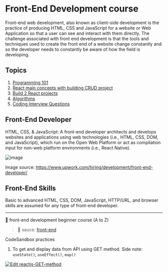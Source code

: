# Front-End Development course

Front-end web development, also known as client-side development is the practice of producing HTML, CSS and JavaScript for a website or Web Application so that a user can see and interact with them directly. The challenge associated with front end development is that the tools and techniques used to create the front end of a website change constantly and so the developer needs to constantly be aware of how the field is developing.


## Topics

1. [Programming 101](https://github.com/amirahnasihah/frontend-development/tree/main/01-web-programming-basics)
2. [React main concepts with building CRUD project](https://github.com/amirahnasihah/frontend-development/tree/main/02-frontend-with-react)
3. [Build 2 React projects](https://github.com/amirahnasihah/frontend-development/tree/main/03-react-development-practicum)
4. [Algorithms](https://github.com/amirahnasihah/frontend-development/tree/main/04-intro-to-algorithms)
5. [Coding Interview Questions](https://github.com/amirahnasihah/frontend-development/tree/main/05-coding-interview-questions)

## Front-End Developer

HTML, CSS, & JavaScript:
A front-end developer architects and develops websites and applications using web technologies (i.e., HTML, CSS, DOM, and JavaScript), which run on the Open Web Platform or act as compilation input for non-web platform environments (i.e., React Native).

![image](https://user-images.githubusercontent.com/89834315/182010797-14a79c0b-3fa1-42e7-8067-c7ed08ee5173.png)

Image source: https://www.upwork.com/hiring/development/front-end-developer/

## Front-End Skills

Basic to advanced HTML, CSS, DOM, JavaScript, HTTP/URL, and browser skills are assumed for any type of front-end developer.

---
🚀 front-end development beginner course (A to Z)

>🍝 sauce: [front-end](https://frontendmasters.com/guides/front-end-handbook/2018/what-is-a-FD.html)

CodeSandbox practices

1. To get and display data from API using GET method. Side note: `useState()`, `useEffect()`, `map()`

[![Edit reactjs-GET-method](https://codesandbox.io/static/img/play-codesandbox.svg)](https://codesandbox.io/s/reactjs-get-method-s27ukk?fontsize=14&hidenavigation=1&theme=dark)

